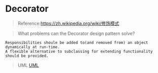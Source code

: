 # Decorator
> Reference:https://zh.wikipedia.org/wiki/修饰模式

> What problems can the Decorator design pattern solve?
```text
Responsibilities shoule be added to(and removed from) an object dynamically at run-time.
A flexible alternative to subclassing for extending functionality should be provided.
```

> UML
[UML](https://en.wikipedia.org/wiki/File:Decorator_UML_class_diagram.svg)